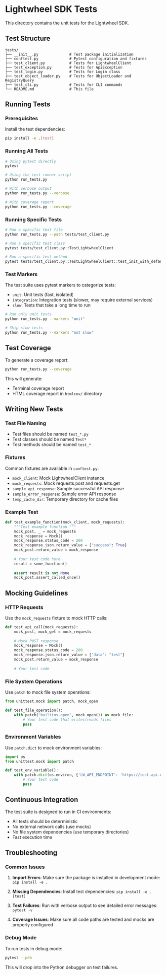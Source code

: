 # Lightwheel SDK Tests

This directory contains the unit tests for the Lightwheel SDK.

## Test Structure

```text
tests/
├── __init__.py              # Test package initialization
├── conftest.py              # Pytest configuration and fixtures
├── test_client.py           # Tests for LightwheelClient
├── test_exception.py        # Tests for ApiException
├── test_login.py            # Tests for Login class
├── test_object_loader.py    # Tests for ObjectLoader and RegistryQuery
├── test_cli.py              # Tests for CLI commands
└── README.md                # This file
```

## Running Tests

### Prerequisites

Install the test dependencies:

```bash
pip install -e .[test]
```

### Running All Tests

```bash
# Using pytest directly
pytest

# Using the test runner script
python run_tests.py

# With verbose output
python run_tests.py --verbose

# With coverage report
python run_tests.py --coverage
```

### Running Specific Tests

```bash
# Run a specific test file
python run_tests.py --path tests/test_client.py

# Run a specific test class
pytest tests/test_client.py::TestLightwheelClient

# Run a specific test method
pytest tests/test_client.py::TestLightwheelClient::test_init_with_default_host
```

### Test Markers

The test suite uses pytest markers to categorize tests:

- `unit`: Unit tests (fast, isolated)
- `integration`: Integration tests (slower, may require external services)
- `slow`: Tests that take a long time to run

```bash
# Run only unit tests
python run_tests.py --markers "unit"

# Skip slow tests
python run_tests.py --markers "not slow"
```

## Test Coverage

To generate a coverage report:

```bash
python run_tests.py --coverage
```

This will generate:
- Terminal coverage report
- HTML coverage report in `htmlcov/` directory

## Writing New Tests

### Test File Naming

- Test files should be named `test_*.py`
- Test classes should be named `Test*`
- Test methods should be named `test_*`

### Fixtures

Common fixtures are available in `conftest.py`:

- `mock_client`: Mock LightwheelClient instance
- `mock_requests`: Mock requests.post and requests.get
- `sample_api_response`: Sample successful API response
- `sample_error_response`: Sample error API response
- `temp_cache_dir`: Temporary directory for cache files

### Example Test

```python
def test_example_function(mock_client, mock_requests):
    """Test example function."""
    mock_post, _ = mock_requests
    mock_response = Mock()
    mock_response.status_code = 200
    mock_response.json.return_value = {"success": True}
    mock_post.return_value = mock_response
    
    # Your test code here
    result = some_function()
    
    assert result is not None
    mock_post.assert_called_once()
```

## Mocking Guidelines

### HTTP Requests

Use the `mock_requests` fixture to mock HTTP calls:

```python
def test_api_call(mock_requests):
    mock_post, mock_get = mock_requests
    
    # Mock POST response
    mock_response = Mock()
    mock_response.status_code = 200
    mock_response.json.return_value = {"data": "test"}
    mock_post.return_value = mock_response
    
    # Your test code
```

### File System Operations

Use `patch` to mock file system operations:

```python
from unittest.mock import patch, mock_open

def test_file_operation():
    with patch('builtins.open', mock_open()) as mock_file:
        # Your test code that writes/reads files
        pass
```

### Environment Variables

Use `patch.dict` to mock environment variables:

```python
import os
from unittest.mock import patch

def test_env_variable():
    with patch.dict(os.environ, {'LW_API_ENDPOINT': 'https://test.api.com'}):
        # Your test code
        pass
```

## Continuous Integration

The test suite is designed to run in CI environments:

- All tests should be deterministic
- No external network calls (use mocks)
- No file system dependencies (use temporary directories)
- Fast execution time

## Troubleshooting

### Common Issues

1. **Import Errors**: Make sure the package is installed in development mode: `pip install -e .`

2. **Missing Dependencies**: Install test dependencies: `pip install -e .[test]`

3. **Test Failures**: Run with verbose output to see detailed error messages: `pytest -v`

4. **Coverage Issues**: Make sure all code paths are tested and mocks are properly configured

### Debug Mode

To run tests in debug mode:

```bash
pytest --pdb
```

This will drop into the Python debugger on test failures.

